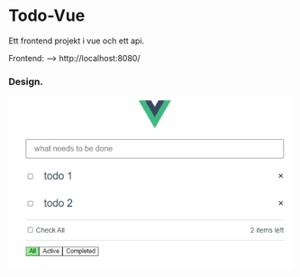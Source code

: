 # Todo-Vue

Ett frontend projekt i vue och ett api. 

Frontend: --> http://localhost:8080/ 

### Design.  
<p align="center">
  <a href="https://github.com/Gatai/Todo-Vue">
    <img src="todo-Api/docs/images/todovue.PNG" width="750px">
  </a>
</p>
